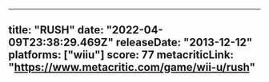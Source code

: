 
---
title: "RUSH"
date: "2022-04-09T23:38:29.469Z"
releaseDate: "2013-12-12"
platforms: ["wiiu"]
score: 77
metacriticLink: "https://www.metacritic.com/game/wii-u/rush"
---
